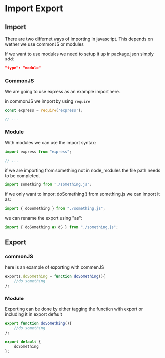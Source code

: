 # Import Export

## Import

There are two differnet ways of importing in javascript. This depends on wether we use commonJS or modules

If we want to use modules we need to setup it up in package.json simply add:

``` json
"type": "module"
```
### CommonJS
We are going to use express as an example import here.

in commonJS we import by using ```require```

``` javascript
const express = require('express');

// ...
```

### Module
With modules we can use the import syntax:

``` javascript
import express from "express";

// ...
```

if we are importing from something not in node_modules the file path needs to be completed.

``` javascript
import something from "./something.js";
```

if we only want to import doSomething() from something.js we can import it as:

``` javascript
import { doSomething } from "./something.js";
```

we can rename the export using "as":

``` javascript
import { doSomething as dS } from "./something.js";
```


## Export

### commonJS

here is an example of exporting with commenJS

``` javascript
exports.doSomething = function doSomething(){
    //do something
};
```

### Module

Exporting can be done by either tagging the function with export or including it in export default

``` javascript
export function doSomething(){
    //do something
};
```

``` javascript
export default {
    doSomething
};
```